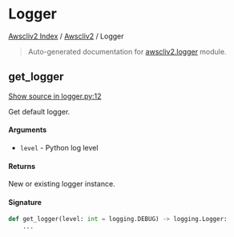# Logger

[Awscliv2 Index](../README.md#awscliv2-index) /
[Awscliv2](./index.md#awscliv2) /
Logger

> Auto-generated documentation for [awscliv2.logger](https://github.com/youtype/awscliv2/blob/main/awscliv2/logger.py) module.

## get_logger

[Show source in logger.py:12](https://github.com/youtype/awscliv2/blob/main/awscliv2/logger.py#L12)

Get default logger.

#### Arguments

- `level` - Python log level

#### Returns

New or existing logger instance.

#### Signature

```python
def get_logger(level: int = logging.DEBUG) -> logging.Logger:
    ...
```
